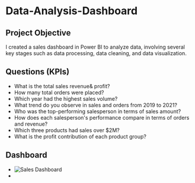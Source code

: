 # Data-Analysis-Dashboard
## Project Objective
I created a sales dashboard in Power BI to analyze data, involving several key stages such as data processing, data cleaning, and data visualization.

## Questions (KPIs)
- What is the total sales revenue& profit?
- How many total orders were placed?
- Which year had the highest sales volume?
- What trend do you observe in sales and orders from 2019 to 2021?
- Who was the top-performing salesperson in terms of sales amount?
- How does each salesperson's performance compare in terms of orders and revenue?
- Which three products had sales over $2M?
- What is the profit contribution of each product group?


## Dashboard  
- ![Sales Dashboard](https://github.com/user-attachments/assets/094a5a1b-96cc-4150-9b1e-fbbed446d3bb)
- 
